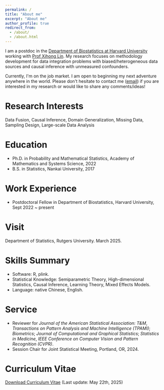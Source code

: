 ```yaml
---
permalink: /
title: "About me"
excerpt: "About me"
author_profile: true
redirect_from: 
  - /about/
  - /about.html
---
```


I am a postdoc in the [Department of Biostatistics at Harvard University]([https://sph.umich.edu/biostat/](https://hsph.harvard.edu/department/biostatistics/)) working with [Prof Xihong Lin]([https://sph.umich.edu/faculty-profiles/dempsey-walter.html] (https://hsph.harvard.edu/profile/xihong-lin/)). My research focuses on methodology development for data integration problems with biased/heterogeneous data sources and causal inference with unmeasured confounders.

Currently, I'm on the job market. I am open to beginning my next adventure anywhere in the world. Please don't hesitate to contact me ([email](mailto:ruoyuwang@hsph.harvard.edu)) if you are interested in my research or would like to share any comments/ideas! 

Research Interests
======
Data Fusion, Causal Inference, Domain Generalization, Missing Data, Sampling Design, Large-scale Data Analysis

Education
======
* Ph.D. in Probability and Mathematical Statistics, Academy of Mathematics and Systems Science, 2022
* B.S. in Statistics, Nankai University, 2017

Work Experience
========
* Postdoctoral Fellow in Department of Biostatistics, Harvard University, Sept 2022 ~ present

Visit
=====
Department of Statistics, Rutgers University. March 2025.

Skills Summary
======
* Software: R, plink.
* Statistical Knowledge: Semiparametric Theory, High-dimensional Statistics, Causal Inference, Learning Theory, Mixed Effects Models.
* Language: native Chinese, English.
  
Service
======
* Reviewer for *Journal of the American Statistical Association: T&M*, *Transactions on Pattern Analysis and Machine Intelligence (TPAMI)*; *Biometrics*; *Journal of Computational and Graphical Statistics*; *Statistics in Medicine*,  *IEEE Conference on Computer Vision and Pattern Recognition (CVPR)*.
* Session Chair for Joint Statistical Meeting, Portland, OR, 2024.

Curriculum Vitae 
======
[Download Curriculum Vitae](https://github.com/ruoyuwang-stats/ruoyuwang-stats.github.io/blob/master/CV-Ruoyu.pdf) (Last update: May 22th, 2025)
